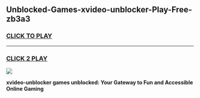 
## Unblocked-Games-xvideo-unblocker-Play-Free-zb3a3
<h3>
<a href="https://premium76.site?title=xvideo-unblocker&ref=10A">CLICK TO PLAY</a></h3>
<hr>

<h3>
<a href="https://premium76.site?title=xvideo-unblocker&ref=10A">CLICK 2 PLAY</a>
  
</h3>

<a href="https://premium76.site?title=xvideo-unblocker&ref=10A"><img src="https://clearcache.store/games.png"></a>


**xvideo-unblocker games unblocked: Your Gateway to Fun and Accessible Online Gaming**
